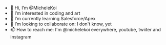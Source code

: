 - 👋 Hi, I’m @MicheleKoi
- 👀 I’m interested in coding and art
- 🌱 I’m currently learning Salesforce/Apex
- 💞️ I’m looking to collaborate on: I don't know, yet
- 📫 How to reach me: I'm @michelekoi everywhere, youtube, twiiter and instagram

<!---
MicheleKoi/MicheleKoi is a ✨ special ✨ repository because its `README.md` (this file) appears on your GitHub profile.
You can click the Preview link to take a look at your changes.
--->
